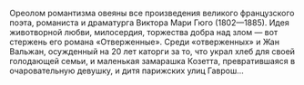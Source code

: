 <!--2015-12-07 21:53:58-->
Ореолом романтизма овеяны все произведения великого французского поэта, романиста и драматурга Виктора Мари Гюго (1802—1885). Идея животворной любви, милосердия, торжества добра над злом — вот стержень его романа «Отверженные». Среди «отверженных» и Жан Вальжан, осужденный на 20 лет каторги за то, что украл хлеб для своей голодающей семьи, и маленькая замарашка Козетта, превратившаяся в очаровательную девушку, и дитя парижских улиц Гаврош...